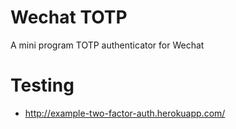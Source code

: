 # Wechat TOTP
A mini program TOTP authenticator for Wechat

# Testing
* http://example-two-factor-auth.herokuapp.com/
